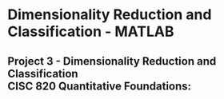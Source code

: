 # Dimensionality Reduction and Classification - MATLAB
## Project 3 - Dimensionality Reduction and Classification <br>CISC 820 Quantitative Foundations:
